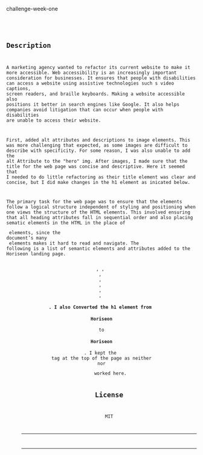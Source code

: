 challenge-week-one

# <Code Refactor>

## Description
A marketing agency wanted to refactor its current website to make it more accessible. Web accessibility is an increasingly important consideration for businesses. It ensures that people with disabilities can access a website using assistive technologies such s video captions, screen readers, and braille keyboards. Making a website accessible also positions it better in search engines like Google. It also helps companies avoid litigation that can occur when people with disabilities are unable to access their website. 

First, added alt attributes and descriptions to image elements. This was more challenging that expected, as some images are difficult to describe with specificity. For some reason, I was also unable to add the alt Attribute to the "hero" img. After images, I made sure that the title for the web page was concise and descriptive.  Here it seemed that I needed to do little refactoring as their title element was clear and concise, but I did make changes in the h1 element as inicated below. 

The primary task for the web page was to ensure that the elements follow a logical structure independent of styling and positioning when one views the structure of the HTML elements. This involved ensuring that all heading attributes fall in sequential order and also placing sematic elements in the HTML in the place of <div> elements, since the document’s many <div> elements makes it hard to read and navigate.  The following is a list of semantic elements and attributes added to the Horiseon landing page.

<header>, <img>, <main>, <article>, <aside>, <section>, <footer>, <h4>. I also Converted the h1 element from <h1>Hori<span class="seo">seo</span>n</h1> to <h1>Horiseon</h1>. I kept the <div> tag at the top of the page as neither <nav> nor <menu> worked here.

## License
MIT

---

---

